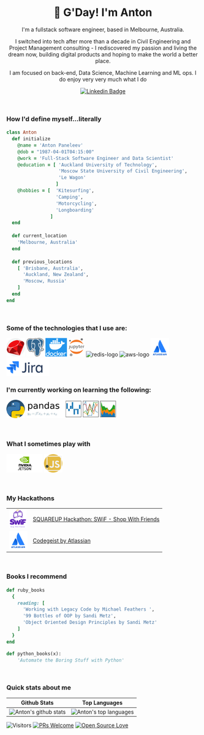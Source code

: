 <h1 align="center">🤠 G'Day! I'm Anton</h1>
<div  align="center">
  <p>I'm a fullstack software engineer, based in Melbourne, Australia. </p>
  <p>
    I switched into tech after more than a decade in Civil Engineering and Project Management consulting - I rediscovered my passion and living the dream now, building digital products and hoping to make the world a better place.
  </p>
  <p>I am focused on back-end, Data Science, Machine Learning and ML ops. I do enjoy very very much what I do</p>
</div>

<div align="center">

  [![Linkedin Badge](https://img.shields.io/badge/-panteleev-blue?style=flat-square&logo=Linkedin&logoColor=white&link=https://www.linkedin.com/in/panteleev/)](https://www.linkedin.com/in/panteleev/)
</div>
<br>

### How I'd define myself...literally

```ruby
class Anton
  def initialize
    @name = 'Anton Paneleev'
    @dob = "1987-04-01T04:15:00"
    @work = 'Full-Stack Software Engineer and Data Scientist'
    @education = [ 'Auckland University of Technology',
                   'Moscow State University of Civil Engineering',
                   'Le Wagon' 
                  ]
    @hobbies = [  'Kitesurfing', 
                  'Camping',
                  'Motorcycling',
                  'Longboarding'
                ]
  end

  def current_location
    'Melbourne, Australia'
  end

  def previous_locations
    [ 'Brisbane, Australia',
      'Auckland, New Zealand',
      'Moscow, Russia'
    ]
  end
end
```
 
<br>

### Some of the technologies that I use are:
<p float="left">
  <img src="images/ruby.png" height="48px">
  <img src="images/postgres.png" height="48px">
  <img src="images/docker.png" height="48px">
  <img src="images/jupyter.png" height="48px">
  <img src="https://res.cloudinary.com/nico1711/image/upload/c_scale,h_30/v1598849653/redis_xtyczu.png" alt="redis-logo">
  <img src="https://res.cloudinary.com/nico1711/image/upload/c_scale,h_30/v1598849658/aws_zdxicw.jpg" alt="aws-logo">
  <img src="images/atlassian.png" height="48px">
  <img src="images/jira.png" height="48px">
 </p>

### I'm currently working on learning the following:
<p float="left">
 <img src="images/python.png" height="48px">
 <img src="images/pandas.png" height="48px">
</p>


<br>

### What I sometimes play with
<p>
  <!-- <img src="images/figma.png" height="48px"> -->
  <img src="images/jetson.png" height="48px">
  <img src="images/javascript.png" height="48px">
  <!-- <img src="https://res.cloudinary.com/nico1711/image/upload/c_scale,h_30/v1598849659/mapbox_ik768l.png" alt="mapbox-logo"> -->
  <!-- <img src="https://res.cloudinary.com/nico1711/image/upload/c_scale,h_30/v1598849655/algolia_pgipvv.png" alt="algolia-logo"> -->
</p>

<br>

### My Hackathons
<table>
  <tr>
    <td><img src="images/swif.png" height="48px"></td>
    <td><a href="https://devpost.com/software/swif-shop-with-friends">SQUAREUP Hackathon: SWiF - Shop With Friends</a></td>
  </tr>
  <tr>
    <td> <img src="images/atlassian.png" height="48px"></td>
    <td><a href="https://codegeist.devpost.com/"> Codegeist by Atlassian</a></td>
  </tr>
</table>

<br>

### Books I recommend

```ruby
def ruby_books
  {
    reading: [
      'Working with Legacy Code by Michael Feathers ', 
      '99 Bottles of OOP by Sandi Metz', 
      'Object Oriented Design Principles by Sandi Metz'
    ]
  }
end
```

```python
def python_books(x):
    'Automate the Boring Stuff with Python'
```
<br>

### Quick stats about me
| Github Stats | Top Languages |
| --- | --- |
| ![Anton's github stats](https://github-readme-stats.vercel.app/api?username=friendlyantz&show_icons=true&title_color=f6c32c&icon_color=f6c32c&text_color=9f9f9f&bg_color=151515&count_private=true) | ![Anton's top languages](https://github-readme-stats.vercel.app/api/top-langs/?username=friendlyantz&show_icons=true&title_color=f6c32c&icon_color=f6c32c&text_color=9f9f9f&bg_color=151515&count_private=true&layout=compact) |




![Visitors](https://visitor-badge.glitch.me/badge?page_id=friendlyantz.friendlyantz) [![PRs Welcome](https://img.shields.io/badge/PRs-welcome-brightgreen.svg?style=flat&logo=github)](https://github.com/friendlyantz?tab=repositories) [![Open Source Love](https://badges.frapsoft.com/os/v2/open-source.svg?v=103)](https://github.com/friendlyantz?tab=stars)
